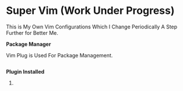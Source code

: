# Super Vim (Work Under Progress)

This is My Own Vim Configurations Which I Change Periodically A Step Further for Better Me.

**Package Manager**

Vim Plug is Used For Package Management.

```bash

```

**Plugin Installed**

1. 

